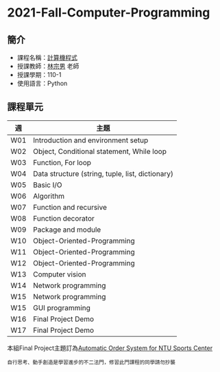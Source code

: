 # 2021-Fall-Computer-Programming
## 簡介
* 課程名稱：[計算機程式](https://coursemap.aca.ntu.edu.tw/course_map_all/course.php?code=901+10210)
* 授課教師：[林宗男](https://www.ee.ntu.edu.tw/profile1.php?teacher_id=901147) 老師
* 授課學期：110-1
* 使用語言：Python

## 課程單元
|週|主題|
|----|----|
|W01|Introduction and environment setup|
|W02|Object, Conditional statement, While loop|
|W03|Function, For loop|
|W04|Data structure (string, tuple, list, dictionary)|
|W05|Basic I/O|
|W06|Algorithm|
|W07|Function and recursive|
|W08|Function decorator|
|W09|Package and module|
|W10|Object-Oriented-Programming|
|W11|Object-Oriented-Programming|
|W12|Object-Oriented-Programming|
|W13|Computer vision|
|W14|Network programming|
|W15|Network programming|
|W15|GUI programming|
|W16|Final Project Demo|
|W17|Final Project Demo|

本組Final Project主題訂為[Automatic Order System for NTU Sports Center](https://github.com/sleeping-psystudent/Automatic-Order-System-for-NTU-Sports-Center)

    自行思考、動手創造是學習進步的不二法門，修習此門課程的同學請勿抄襲
